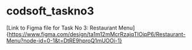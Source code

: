 # codsoft_taskno3

[Link to Figma file for Task No 3: Restaurant Menu] {https://www.figma.com/design/ta1m12mMcrRzajqTIOipP6/Restaurant-Menu?node-id=0-1&t=DtRE9hproQ1mUOOi-1}
